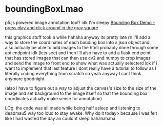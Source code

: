 # boundingBoxLmao
p5.js powered image annotation tool? idk I'm sleepy
[Bounding Box Demo - press play and click around in the gray square](https://editor.p5js.org/hamza.ryzvy/sketches/sGSK2Bgly)

this graphics stuff took a while hahaha anyway its pretty late rn I'll add a way to store the coordinates of each bouding box into a json object
and also actually be able to add images to the html probably done through some api endpoint idk (lets see)  and then I'll also have to add
a flask end point that has stored images that can then use  cv2 and numpy to crop images and send the image to front end to show what was actually selecterd
idk if i want to implement that last feature I dont really have a tutorial to follow as I literally coding everything from scratch so yeah anyway  I cant think 
anymore goodnight.


(also I have to figure out a way to adjust the canvas's size to the size of the image and set background to the image itself
so that the bounding box coordinates actually make sense for annotation)


LOg: the code was all made while being half asleep and listening to deadmau5 way too loud to stay awake. Why do it today> because i was
felt like I had wasted the day an couldnt sleep hahahahaha.
